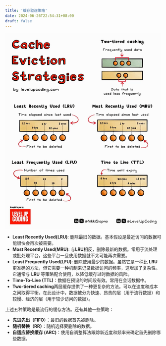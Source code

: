 ```yaml
---
title: '缓存驱逐策略'
date: 2024-06-26T22:54:31+08:00
draft: false
---
```



![](/缓存驱逐策略/Cache%20Eviction%20Strtegies.gif)

- **Least Recently Used(LRU)**: 删除最旧的数据。基本假设是最近访问的数据可能很快会再次被需要。
- **Most Recently Used(MRU)**: 与**LRU**相反，删除最新的数据。常用于流处理或批处理平台，这些平台一旦使用数据就不太可能再次需要。
- **Least Frequently Used(LFU)**: 删除使用最少的数据。虽然它是一种比 **LRU** 更准确的方法，但它需要一种机制来记录数据访问的频率，这增加了复杂性。它通常与 **LRU** 等策略配合使用，以降低缓存过时数据的风险。
- **Time-To-Live (TTL)**：数据在预设的时间段有效。常用在会话数据中。
- **Two-tiered caching**两层缓存提供了一种更复杂的方法。可以在速度和成本之间取得平衡。在此设计中，数据被分为快速、昂贵的层（用于流行数据）和较慢、经济的层（用于较少访问的数据）。

上述五种策略是最流行的缓存方法。还有其他一些策略：

* **先进先出（FIFO**）：最旧的数据首先被删除。
* **随机替换（RR）**：随机选择要删除的数据。
* **自适应替换缓存 (ARC)**：使用自调整算法跟踪新近度和频率来确定首先删除哪些数据。
